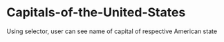 Capitals-of-the-United-States
=============================

Using selector, user can see name of capital of respective American state
